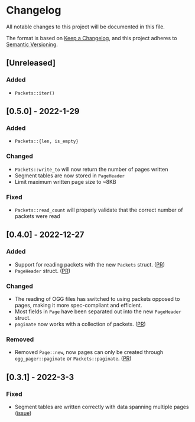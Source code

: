 # Changelog
All notable changes to this project will be documented in this file.

The format is based on [Keep a Changelog](https://keepachangelog.com/en/1.0.0/),
and this project adheres to [Semantic Versioning](https://semver.org/spec/v2.0.0.html).

## [Unreleased]

### Added
- `Packets::iter()`

## [0.5.0] - 2022-1-29

### Added
- `Packets::{len, is_empty}`

### Changed
- `Packets::write_to` will now return the number of pages written
- Segment tables are now stored in `PageHeader`
- Limit maximum written page size to ~8KB

### Fixed
- `Packets::read_count` will properly validate that the correct number of packets were read

## [0.4.0] - 2022-12-27

### Added
- Support for reading packets with the new `Packets` struct. ([PR](https://github.com/Serial-ATA/lofty-rs/pull/76))
- `PageHeader` struct. ([PR](https://github.com/Serial-ATA/lofty-rs/pull/76))

### Changed
- The reading of OGG files has switched to using packets opposed to pages, making it more spec-compliant and efficient.
- Most fields in `Page` have been separated out into the new `PageHeader` struct.
- `paginate` now works with a collection of packets. ([PR](https://github.com/Serial-ATA/lofty-rs/pull/79))

### Removed
- Removed `Page::new`, now pages can only be created through `ogg_pager::paginate` or
  `Packets::paginate`. ([PR](https://github.com/Serial-ATA/lofty-rs/pull/79))

## [0.3.1] - 2022-3-3

### Fixed
- Segment tables are written correctly with data spanning multiple pages ([issue](https://github.com/Serial-ATA/lofty-rs/issues/37))
